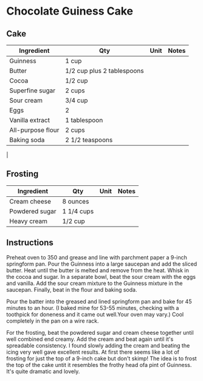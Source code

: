 # Chocolate Guiness Cake

## Cake
| Ingredient            | Qty                  | Unit            | Notes                     |
|-----------------------|----------------------|-----------------|---------------------------|
| Guinness               | 1 cup                |                 |                           |
| Butter                 | 1/2 cup plus 2 tablespoons |           |                           |
| Cocoa                  | 1/2 cup              |                 |                           |
| Superfine sugar        | 2 cups               |                 |                           |
| Sour cream             | 3/4 cup              |                 |                           |
| Eggs                   | 2                    |                 |                           |
| Vanilla extract        | 1 tablespoon         |                 |                           |
| All-purpose flour      | 2 cups               |                 |                           |
| Baking soda            | 2 1/2 teaspoons      |                 |                           |
| 

## Frosting
| Ingredient            | Qty                  | Unit            | Notes                     |
|-----------------------|----------------------|-----------------|---------------------------|
| Cream cheese          | 8 ounces             |                 |                           |
| Powdered sugar        | 1 1/4 cups           |                 |                           |
| Heavy cream           | 1/2 cup              |                 |                           |


## Instructions

Preheat oven to 350 and grease and line with parchment paper a 9-inch springform pan.
Pour the Guinness into a large saucepan and add the sliced butter. Heat until the butter is
melted and remove from the heat. Whisk in the cocoa and sugar. In a separate bowl, beat the
sour cream with the eggs and vanilla. Add the sour cream mixture to the Guinness mixture in the saucepan. Finally, beat in the flour and baking soda.

Pour the batter into the greased and lined springform pan and bake for 45 minutes to an hour. (I baked mine for 53-55 minutes, checking with a toothpick for doneness and it came out well.Your oven may vary.) Cool completely in the pan on a wire rack.

For the frosting, beat the powdered sugar and cream cheese together until well combined end
creamy. Add the cream and beat again until it's spreadable consistency. I found slowly adding the cream and beating the icing very well gave excellent results. At first there seems like a lot of frosting for just the top of a 9-inch cake but don't skimp! The idea is to frost the top of the cake untit it resembles the frothy head ofa pint of Guinness. It's quite dramatic and lovely.
